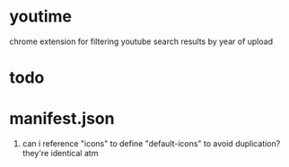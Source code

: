 # youtime
chrome extension for filtering youtube search results by year of upload

# todo
# manifest.json
1. can i reference "icons" to define "default-icons" to avoid duplication? they're identical atm
